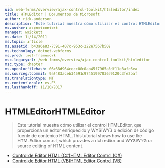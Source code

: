 ```yaml
---
uid: web-forms/overview/ajax-control-toolkit/htmleditor/index
title: HTMLEditor | Documentos de Microsoft
author: rick-anderson
description: "Este tutorial muestra cómo utilizar el control HTMLEditor, que proporciona un editor enriquecido y WYSIWYG o edición de código fuente de contenido HTML."
ms.author: aspnetcontent
manager: wpickett
ms.date: 11/14/2011
ms.topic: article
ms.assetid: b43a6e83-7391-407c-953c-222e7567b509
ms.technology: dotnet-webforms
ms.prod: .net-framework
msc.legacyurl: /web-forms/overview/ajax-control-toolkit/htmleditor
msc.type: chapter
ms.openlocfilehash: 06e68d964cecc00c0ab45f7965a8df11e8afc6ea
ms.sourcegitcommit: 9a9483aceb34591c97451997036a9120c3fe2baf
ms.translationtype: MT
ms.contentlocale: es-ES
ms.lasthandoff: 11/10/2017
---
```

<a name="htmleditor"></a><span data-ttu-id="6bfe7-103">HTMLEditor</span><span class="sxs-lookup"><span data-stu-id="6bfe7-103">HTMLEditor</span></span>
====================
> <span data-ttu-id="6bfe7-104">Este tutorial muestra cómo utilizar el control HTMLEditor, que proporciona un editor enriquecido y WYSIWYG o edición de código fuente de contenido HTML.</span><span class="sxs-lookup"><span data-stu-id="6bfe7-104">This tutorial shows how to use the HTMLEditor control, which provides a rich editor and WYSIWYG or source editing of HTML content.</span></span>


- [<span data-ttu-id="6bfe7-105">Control de Editor HTML (C#)</span><span class="sxs-lookup"><span data-stu-id="6bfe7-105">HTML Editor Control (C#)</span></span>](how-do-i-use-the-html-editor-control-cs.md)
- [<span data-ttu-id="6bfe7-106">Control de Editor HTML (VB)</span><span class="sxs-lookup"><span data-stu-id="6bfe7-106">HTML Editor Control (VB)</span></span>](how-do-i-use-the-html-editor-control-vb.md)
